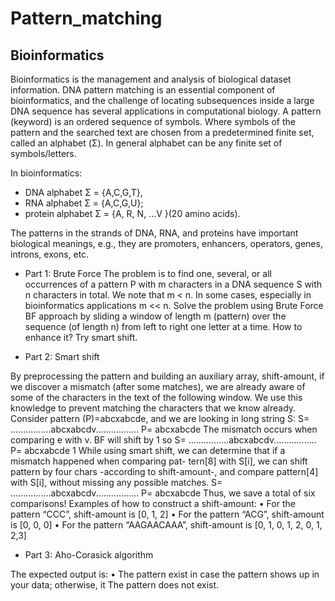 # Pattern_matching
## Bioinformatics

Bioinformatics is the management and analysis of biological dataset information. DNA pattern matching is an essential component of bioinformatics, and the challenge of locating subsequences inside a large DNA sequence has several applications in computational biology. A pattern (keyword) is an ordered sequence of symbols. Where symbols of the pattern and the searched text are chosen from a predetermined finite set, called an alphabet (Σ). In general alphabet can be any finite set of symbols/letters. 

In bioinformatics:
- DNA alphabet Σ = {A,C,G,T},
-  RNA alphabet Σ = {A,C,G,U};
-  protein alphabet Σ = {A, R, N, ...V }(20 amino acids).

The patterns in the strands of DNA, RNA, and proteins have important biological meanings, e.g., they are promoters, enhancers, operators, genes, introns, exons, etc.

- Part 1: Brute Force
The problem is to find one, several, or all occurrences of a pattern P with m characters in a DNA sequence S with n characters in total. We note that m < n. In some cases, especially in bioinformatics applications m << n.
Solve the problem using Brute Force BF approach by sliding a window of length m (pattern) over the sequence (of length n) from left to right one letter at a time.
How to enhance it? Try smart shift.

- Part 2: Smart shift

By preprocessing the pattern and building an auxiliary array, shift-amount, if we discover a mismatch (after some matches), we are already aware of some of the characters in the text of the following window. We use this knowledge to prevent matching the characters that we know already.
Consider pattern (P)=abcxabcde, and we are looking in long string S: S= ................abcxabcdv.................
P= abcxabcde
The mismatch occurs when comparing e with v. BF will shift by 1 so S= ................abcxabcdv.................
P= abcxabcde
1
While using smart shift, we can determine that if a mismatch happened when comparing pat- tern[8] with S[i], we can shift pattern by four chars -according to shift-amount-, and compare pattern[4] with S[i], without missing any possible matches.
S= ................abcxabcdv.................
P= abcxabcde
Thus, we save a total of six comparisons! Examples of how to construct a shift-amount:
• For the pattern “CCC”, shift-amount is [0, 1, 2]
• For the pattern “ACG”, shift-amount is [0, 0, 0]
• For the pattern “AAGAACAAA”, shift-amount is [0, 1, 0, 1, 2, 0, 1, 2,3]

- Part 3: Aho-Corasick algorithm

The expected output is:
• The pattern exist in case the pattern shows up in your data; otherwise, it The pattern
does not exist.
